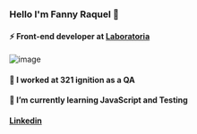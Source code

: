 ### Hello I'm Fanny Raquel 👋

#### ⚡ Front-end developer at [Laboratoria](https://www.laboratoria.la/)
![image](https://user-images.githubusercontent.com/77281295/169446518-a2d47675-ce54-46b2-8196-cefa77ab1a0d.png)

#### 🔭 I worked at 321 ignition as a QA
#### 🌱 I’m currently learning JavaScript and Testing

#### [Linkedin](https://www.linkedin.com/in/fannypastor/)

